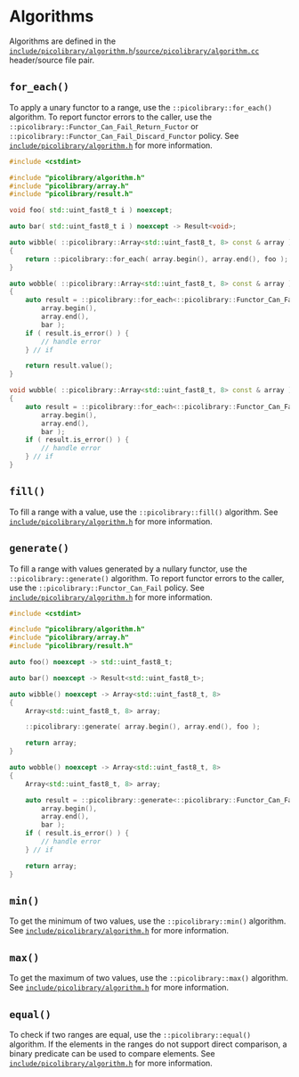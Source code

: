 # Algorithms
Algorithms are defined in the
[`include/picolibrary/algorithm.h`](https://github.com/apcountryman/picolibrary/blob/main/include/picolibrary/algorithm.h)/[`source/picolibrary/algorithm.cc`](https://github.com/apcountryman/picolibrary/blob/main/source/picolibrary/algorithm.cc)
header/source file pair.

## `for_each()`
To apply a unary functor to a range, use the `::picolibrary::for_each()` algorithm.
To report functor errors to the caller, use the
`::picolibrary::Functor_Can_Fail_Return_Fuctor` or
`::picolibrary::Functor_Can_Fail_Discard_Functor` policy.
See
[`include/picolibrary/algorithm.h`](https://github.com/apcountryman/picolibrary/blob/main/include/picolibrary/algorithm.h)
for more information.
```c++
#include <cstdint>

#include "picolibrary/algorithm.h"
#include "picolibrary/array.h"
#include "picolibrary/result.h"

void foo( std::uint_fast8_t i ) noexcept;

auto bar( std::uint_fast8_t i ) noexcept -> Result<void>;

auto wibble( ::picolibrary::Array<std::uint_fast8_t, 8> const & array ) noexcept
{
    return ::picolibrary::for_each( array.begin(), array.end(), foo );
}

auto wobble( ::picolibrary::Array<std::uint_fast8_t, 8> const & array ) noexcept
{
    auto result = ::picolibrary::for_each<::picolibrary::Functor_Can_Fail_Return_Functor>(
        array.begin(),
        array.end(),
        bar );
    if ( result.is_error() ) {
        // handle error
    } // if

    return result.value();
}

void wubble( ::picolibrary::Array<std::uint_fast8_t, 8> const & array ) noexcept
{
    auto result = ::picolibrary::for_each<::picolibrary::Functor_Can_Fail_Discard_Functor>(
        array.begin(),
        array.end(),
        bar );
    if ( result.is_error() ) {
        // handle error
    } // if
}
```

## `fill()`
To fill a range with a value, use the `::picolibrary::fill()` algorithm.
See
[`include/picolibrary/algorithm.h`](https://github.com/apcountryman/picolibrary/blob/main/include/picolibrary/algorithm.h)
for more information.

## `generate()`
To fill a range with values generated by a nullary functor, use the
`::picolibrary::generate()` algorithm.
To report functor errors to the caller, use the `::picolibrary::Functor_Can_Fail` policy.
See
[`include/picolibrary/algorithm.h`](https://github.com/apcountryman/picolibrary/blob/main/include/picolibrary/algorithm.h)
for more information.
```c++
#include <cstdint>

#include "picolibrary/algorithm.h"
#include "picolibrary/array.h"
#include "picolibrary/result.h"

auto foo() noexcept -> std::uint_fast8_t;

auto bar() noexcept -> Result<std::uint_fast8_t>;

auto wibble() noexcept -> Array<std::uint_fast8_t, 8>
{
    Array<std::uint_fast8_t, 8> array;

    ::picolibrary::generate( array.begin(), array.end(), foo );

    return array;
}

auto wobble() noexcept -> Array<std::uint_fast8_t, 8>
{
    Array<std::uint_fast8_t, 8> array;

    auto result = ::picolibrary::generate<::picolibrary::Functor_Can_Fail>(
        array.begin(),
        array.end(),
        bar );
    if ( result.is_error() ) {
        // handle error
    } // if

    return array;
}
```

## `min()`
To get the minimum of two values, use the `::picolibrary::min()` algorithm.
See
[`include/picolibrary/algorithm.h`](https://github.com/apcountryman/picolibrary/blob/main/include/picolibrary/algorithm.h)
for more information.

## `max()`
To get the maximum of two values, use the `::picolibrary::max()` algorithm.
See
[`include/picolibrary/algorithm.h`](https://github.com/apcountryman/picolibrary/blob/main/include/picolibrary/algorithm.h)
for more information.

## `equal()`
To check if two ranges are equal, use the `::picolibrary::equal()` algorithm.
If the elements in the ranges do not support direct comparison, a binary predicate can be
used to compare elements.
See
[`include/picolibrary/algorithm.h`](https://github.com/apcountryman/picolibrary/blob/main/include/picolibrary/algorithm.h)
for more information.

